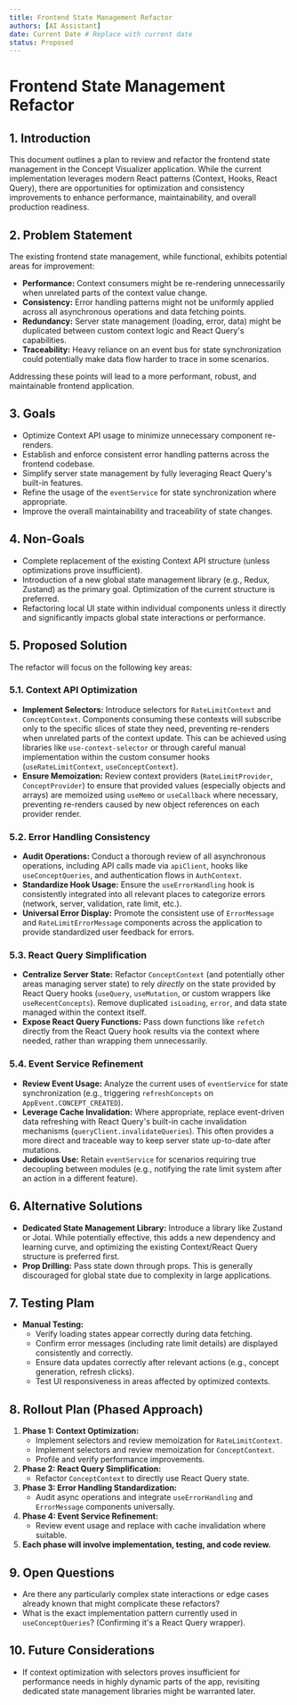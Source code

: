 ```yaml
---
title: Frontend State Management Refactor
authors: [AI Assistant]
date: Current Date # Replace with current date
status: Proposed
---
```


# Frontend State Management Refactor

## 1. Introduction

This document outlines a plan to review and refactor the frontend state management in the Concept Visualizer application. While the current implementation leverages modern React patterns (Context, Hooks, React Query), there are opportunities for optimization and consistency improvements to enhance performance, maintainability, and overall production readiness.

## 2. Problem Statement

The existing frontend state management, while functional, exhibits potential areas for improvement:

*   **Performance:** Context consumers might be re-rendering unnecessarily when unrelated parts of the context value change.
*   **Consistency:** Error handling patterns might not be uniformly applied across all asynchronous operations and data fetching points.
*   **Redundancy:** Server state management (loading, error, data) might be duplicated between custom context logic and React Query's capabilities.
*   **Traceability:** Heavy reliance on an event bus for state synchronization could potentially make data flow harder to trace in some scenarios.

Addressing these points will lead to a more performant, robust, and maintainable frontend application.

## 3. Goals

*   Optimize Context API usage to minimize unnecessary component re-renders.
*   Establish and enforce consistent error handling patterns across the frontend codebase.
*   Simplify server state management by fully leveraging React Query's built-in features.
*   Refine the usage of the `eventService` for state synchronization where appropriate.
*   Improve the overall maintainability and traceability of state changes.

## 4. Non-Goals

*   Complete replacement of the existing Context API structure (unless optimizations prove insufficient).
*   Introduction of a new global state management library (e.g., Redux, Zustand) as the primary goal. Optimization of the current structure is preferred.
*   Refactoring local UI state within individual components unless it directly and significantly impacts global state interactions or performance.

## 5. Proposed Solution

The refactor will focus on the following key areas:

### 5.1. Context API Optimization

*   **Implement Selectors:** Introduce selectors for `RateLimitContext` and `ConceptContext`. Components consuming these contexts will subscribe only to the specific slices of state they need, preventing re-renders when unrelated parts of the context update. This can be achieved using libraries like `use-context-selector` or through careful manual implementation within the custom consumer hooks (`useRateLimitContext`, `useConceptContext`).
*   **Ensure Memoization:** Review context providers (`RateLimitProvider`, `ConceptProvider`) to ensure that provided values (especially objects and arrays) are memoized using `useMemo` or `useCallback` where necessary, preventing re-renders caused by new object references on each provider render.

### 5.2. Error Handling Consistency

*   **Audit Operations:** Conduct a thorough review of all asynchronous operations, including API calls made via `apiClient`, hooks like `useConceptQueries`, and authentication flows in `AuthContext`.
*   **Standardize Hook Usage:** Ensure the `useErrorHandling` hook is consistently integrated into all relevant places to categorize errors (network, server, validation, rate limit, etc.).
*   **Universal Error Display:** Promote the consistent use of `ErrorMessage` and `RateLimitErrorMessage` components across the application to provide standardized user feedback for errors.

### 5.3. React Query Simplification

*   **Centralize Server State:** Refactor `ConceptContext` (and potentially other areas managing server state) to rely *directly* on the state provided by React Query hooks (`useQuery`, `useMutation`, or custom wrappers like `useRecentConcepts`). Remove duplicated `isLoading`, `error`, and data state managed within the context itself.
*   **Expose React Query Functions:** Pass down functions like `refetch` directly from the React Query hook results via the context where needed, rather than wrapping them unnecessarily.

### 5.4. Event Service Refinement

*   **Review Event Usage:** Analyze the current uses of `eventService` for state synchronization (e.g., triggering `refreshConcepts` on `AppEvent.CONCEPT_CREATED`).
*   **Leverage Cache Invalidation:** Where appropriate, replace event-driven data refreshing with React Query's built-in cache invalidation mechanisms (`queryClient.invalidateQueries`). This often provides a more direct and traceable way to keep server state up-to-date after mutations.
*   **Judicious Use:** Retain `eventService` for scenarios requiring true decoupling between modules (e.g., notifying the rate limit system after an action in a different feature).

## 6. Alternative Solutions

*   **Dedicated State Management Library:** Introduce a library like Zustand or Jotai. While potentially effective, this adds a new dependency and learning curve, and optimizing the existing Context/React Query structure is preferred first.
*   **Prop Drilling:** Pass state down through props. This is generally discouraged for global state due to complexity in large applications.

## 7. Testing Plam

*   **Manual Testing:**
    *   Verify loading states appear correctly during data fetching.
    *   Confirm error messages (including rate limit details) are displayed consistently and correctly.
    *   Ensure data updates correctly after relevant actions (e.g., concept generation, refresh clicks).
    *   Test UI responsiveness in areas affected by optimized contexts.


## 8. Rollout Plan (Phased Approach)

1.  **Phase 1: Context Optimization:**
    *   Implement selectors and review memoization for `RateLimitContext`.
    *   Implement selectors and review memoization for `ConceptContext`.
    *   Profile and verify performance improvements.
2.  **Phase 2: React Query Simplification:**
    *   Refactor `ConceptContext` to directly use React Query state.
3.  **Phase 3: Error Handling Standardization:**
    *   Audit async operations and integrate `useErrorHandling` and `ErrorMessage` components universally.
4.  **Phase 4: Event Service Refinement:**
    *   Review event usage and replace with cache invalidation where suitable.
5.  **Each phase will involve implementation, testing, and code review.**

## 9. Open Questions

*   Are there any particularly complex state interactions or edge cases already known that might complicate these refactors?
*   What is the exact implementation pattern currently used in `useConceptQueries`? (Confirming it's a React Query wrapper).

## 10. Future Considerations

*   If context optimization with selectors proves insufficient for performance needs in highly dynamic parts of the app, revisiting dedicated state management libraries might be warranted later. 